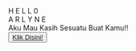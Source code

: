 
<html>
<head>
    <meta charset="UTF-8" />
    <link rel="stylesheet" href="style2.css">
    <title>Hello</title>
</head>
<body>
    <div class="greetings">
    <span>H</span>
    <span>E</span>
    <span>L</span>
    <span>L</span>
    <span>0</span>
  </div>
  
  <div class="greetings">
    <span>A</span>
    <span>R</span>
    <span>L</span>
    <span>Y</span>
    <span>N</span>
    <span>E</span>
  </div>
  
  <div class="descriptions">
    <span>Aku Mau Kasih Sesuatu Buat Kamu!!</span>
  </div>
  
  <div class="heart">
    <button>
        <a href="flowers.html">Klik Disini!</a>
    </button>
  </div>
    
</body>
</html>
